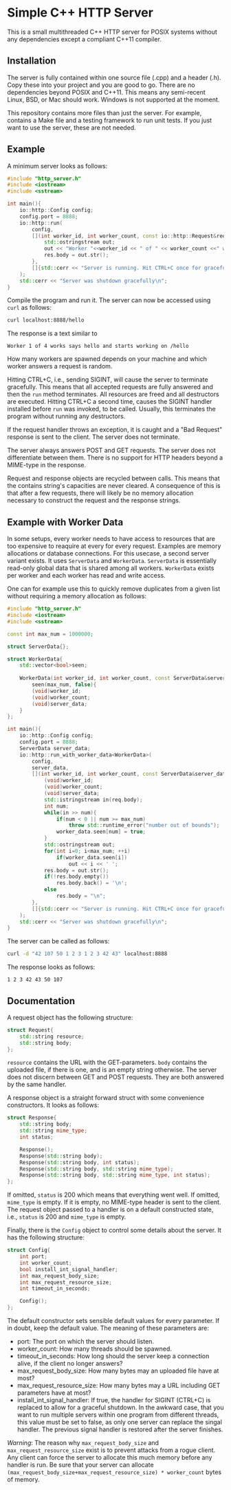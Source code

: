 # Simple C++ HTTP Server

This is a small multithreaded C++ HTTP server for POSIX systems without any dependencies except a compliant C++11 compiler. 

## Installation

The server is fully contained within one source file (.cpp) and a header (.h). Copy these into your project and you are good to go. There are no dependencies beyond POSIX and C++11. This means any semi-recent Linux, BSD, or Mac should work. Windows is not supported at the moment.

This repository contains more files than just the server. For example, contains a Make file and a testing framework to run unit tests. If you just want to use the server, these are not needed. 

## Example

A minimum server looks as follows:

```cpp
#include "http_server.h"
#include <iostream>
#include <sstream>

int main(){
    io::http::Config config;
    config.port = 8888;
    io::http::run(
        config, 
        [](int worker_id, int worker_count, const io::http::Request&req, io::http::Response&res){
            std::ostringstream out;
            out << "Worker "<<worker_id << " of " << worker_count <<" works says hello and starts working on "<<req.resource << "\n";            
            res.body = out.str();
        },
        []{std::cerr << "Server is running. Hit CTRL+C once for graceful shutdown. Hit CTRL+C a second time to kill the server.\n";}
    );
    std::cerr << "Server was shutdown gracefully\n";
}
```

Compile the program and run it. The server can now be accessed using `curl` as follows:

```bash
curl localhost:8888/hello
```

The response is a text similar to 

```
Worker 1 of 4 works says hello and starts working on /hello
```

How many workers are spawned depends on your machine and which worker answers a request is random.

Hitting CTRL+C, i.e., sending SIGINT, will cause the server to terminate gracefully. This means that all accepted requests are fully answered and then the `run` method terminates. All resources are freed and all destructors are executed. Hitting CTRL+C a second time, causes the SIGINT handler installed before `run` was invoked, to be called. Usually, this terminates the program without running any destructors. 

If the request handler throws an exception, it is caught and a "Bad Request" response is sent to the client. The server does not terminate.

The server always answers POST and GET requests. The server does not differentiate between them. There is no support for HTTP headers beyond a MIME-type in the response.

Request and response objects are recycled between calls. This means that the contains string's capacities are never cleared. A consequence of this is that after a few requests, there will likely be no memory allocation necessary to construct the request and the response strings.

## Example with Worker Data

In some setups, every worker needs to have access to resources that are too expensive to reaquire at every for every request. Examples are memory allocations or database connections. For this usecase, a second server variant exists. It uses `ServerData` and `WorkerData`. `ServerData` is essentially read-only global data that is shared among all workers. `WorkerData` exists per worker and each worker has read and write access. 

One can for example use this to quickly remove duplicates from a given list without requiring a memory allocation as follows:

```cpp
#include "http_server.h"
#include <iostream>
#include <sstream>

const int max_num = 1000000;

struct ServerData{};

struct WorkerData{
    std::vector<bool>seen;
    
    WorkerData(int worker_id, int worker_count, const ServerData&server_data):
        seen(max_num, false){
        (void)worker_id;
        (void)worker_count;
        (void)server_data;
    }
};

int main(){
    io::http::Config config;
    config.port = 8888;
    ServerData server_data;
    io::http::run_with_worker_data<WorkerData>(
        config,
        server_data,
        [](int worker_id, int worker_count, const ServerData&server_data, WorkerData&worker_data, const io::http::Request&req, io::http::Response&res){
            (void)worker_id;
            (void)worker_count;
            (void)server_data;
            std::istringstream in(req.body);
            int num;
            while(in >> num){
                if(num < 0 || num >= max_num)
                    throw std::runtime_error("number out of bounds");
                worker_data.seen[num] = true;
            }
            std::ostringstream out;
            for(int i=0; i<max_num; ++i)
                if(worker_data.seen[i])
                    out << i << ' ';
            res.body = out.str();
            if(!res.body.empty())
                res.body.back() = '\n';
            else
                res.body = "\n";
        },
        []{std::cerr << "Server is running. Hit CTRL+C once for graceful shutdown. Hit CTRL+C a second time to kill the server.\n";}
    );
    std::cerr << "Server was shutdown gracefully\n";
}
```

The server can be called as follows:

```bash
curl -d "42 107 50 1 2 3 1 2 3 42 43" localhost:8888
```

The response looks as follows:

```
1 2 3 42 43 50 107
```

## Documentation

A request object has the following structure:

```cpp
struct Request{
    std::string resource;
    std::string body;
};
```

`resource` contains the URL with the GET-parameters. `body` contains the uploaded file, if there is one, and is an empty string otherwise. The server does not discern between GET and POST requests. They are both answered by the same handler.

A response object is a straight forward struct with some convenience constructors. It looks as follows:

```cpp
struct Response{
    std::string body;
    std::string mime_type;
    int status;

    Response();
    Response(std::string body);
    Response(std::string body, int status);
    Response(std::string body, std::string mime_type);
    Response(std::string body, std::string mime_type, int status);
};
```

If omitted, `status` is 200 which means that everything went well. If omitted, `mime_type` is empty. If it is empty, no MIME-type header is sent to the client. The request object passed to a handler is on a default constructed state, i.e., `status` is 200 and `mime_type` is empty.

Finally, there is the `Config` object to control some details about the server. It has the following structure:

```cpp
struct Config{
    int port;
    int worker_count;
    bool install_int_signal_handler;
    int max_request_body_size;
    int max_request_resource_size;
    int timeout_in_seconds;

    Config();
};
```

The default constructor sets sensible default values for every parameter. If in doubt, keep the default value. The meaning of these parameters are:

* port: The port on which the server should listen.
* worker_count: How many threads should be spawned.
* timeout_in_seconds: How long should the server keep a connection alive, if the client no longer answers?
* max_request_body_size: How many bytes may an uploaded file have at most?
* max_request_resource_size: How many bytes may a URL including GET parameters have at most?
* install_int_signal_handler: If true, the handler for SIGINT (CTRL+C) is replaced to allow for a graceful shutdown. In the awkward case, that you want to run multiple servers within one program from different threads, this value must be set to false, as only one server can replace the singal handler. The previous signal handler is restored after the server finishes.

*Warning*: The reason why `max_request_body_size` and `max_request_resource_size` exist is to prevent attacks from a rogue client. Any client can force the server to allocate this much memory before any handler is run. Be sure that your server can allocate `(max_request_body_size+max_request_resource_size) * worker_count` bytes of memory.
